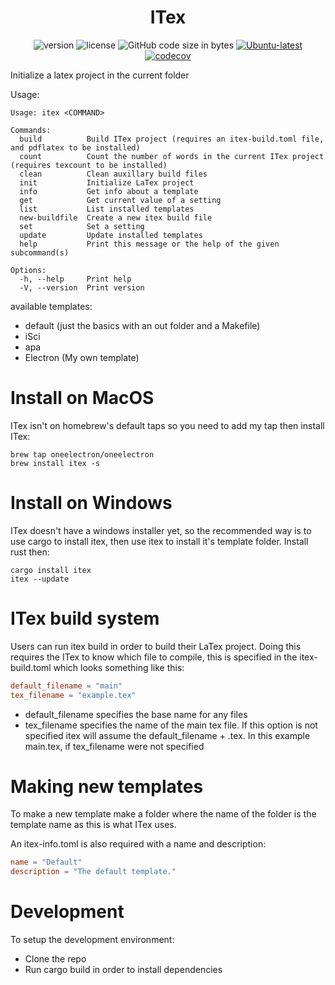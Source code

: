 <div align="center">

# ITex 

![version](https://img.shields.io/github/v/tag/oneelectron/itex?color=orange)
![license](https://img.shields.io/github/license/oneelectron/itex?color=blue)
![GitHub code size in bytes](https://img.shields.io/github/languages/code-size/oneelectron/itex?color=red)
[![Ubuntu-latest](https://github.com/oneElectron/itex/actions/workflows/ubuntu-latest.yml/badge.svg)](https://github.com/oneElectron/itex/actions/workflows/ubuntu-latest.yml)
[![codecov](https://codecov.io/gh/oneElectron/itex/branch/main/graph/badge.svg?token=HU8FPL07Y7)](https://codecov.io/gh/oneElectron/itex)

</div>

Initialize a latex project in the current folder

Usage:
```
Usage: itex <COMMAND>

Commands:
  build          Build ITex project (requires an itex-build.toml file, and pdflatex to be installed)
  count          Count the number of words in the current ITex project (requires texcount to be installed)
  clean          Clean auxillary build files
  init           Initialize LaTex project
  info           Get info about a template
  get            Get current value of a setting
  list           List installed templates
  new-buildfile  Create a new itex build file
  set            Set a setting
  update         Update installed templates
  help           Print this message or the help of the given subcommand(s)

Options:
  -h, --help     Print help
  -V, --version  Print version
```

available templates:
- default (just the basics with an out folder and a Makefile)
- iSci
- apa
- Electron (My own template)

# Install on MacOS
ITex isn't on homebrew's default taps so you need to add my tap then install ITex:
```
brew tap oneelectron/oneelectron
brew install itex -s
```

# Install on Windows
ITex doesn't have a windows installer yet, so the recommended way is to use cargo to install itex, then use itex to install it's template folder.
Install rust then:
```
cargo install itex
itex --update
```

# ITex build system
Users can run itex build in order to build their LaTex project.
Doing this requires the ITex to know which file to compile, this is specified in the itex-build.toml which looks something like this:
```toml
default_filename = "main"
tex_filename = "example.tex"

```
- default_filename specifies the base name for any files
- tex_filename specifies the name of the main tex file. If this option is not specified itex will assume the default_filename + .tex. In this example main.tex, if tex_filename were not specified


# Making new templates
To make a new template make a folder where the name of the folder is the template name as this is what ITex uses.

An itex-info.toml is also required with a name and description:
```toml
name = "Default"
description = "The default template."
```


# Development
To setup the development environment:
- Clone the repo
- Run cargo build in order to install dependencies
